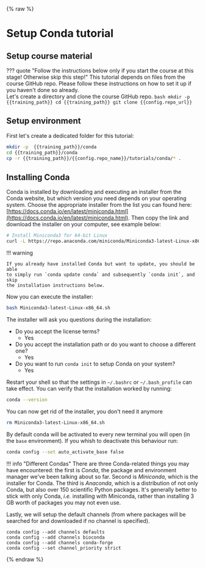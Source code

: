 {% raw %}
# Setup Conda tutorial

## Setup course material 

??? quote "Follow the instructions below only if you start the course at this stage! Otherwise skip this step!"
        This tutorial depends on files from the course GitHub repo. Please follow these instructions 
        on how to set it up if you haven't done so already.  
        Let's create a directory and clone the course GitHub repo.
        ```bash
        mkdir -p  {{training_path}}
        cd {{training_path}}
        git clone {{config.repo_url}}
        ```

## Setup environment 

First let's create a dedicated folder for this tutorial:

```bash
mkdir -p  {{training_path}}/conda
cd {{training_path}}/conda
cp -r {{training_path}}/{{config.repo_name}}/tutorials/conda/* . 
```

## Installing Conda

Conda is installed by downloading and executing an installer from the Conda
website, but which version you need depends on your operating system. Choose the 
appropriate installer from the list you can found here: 
[https://docs.conda.io/en/latest/miniconda.html](https://docs.conda.io/en/latest/miniconda.html). 
Then copy the link and download the installer on your computer, see example below: 

```bash
# Install Miniconda3 for 64-bit Linux
curl -L https://repo.anaconda.com/miniconda/Miniconda3-latest-Linux-x86_64.sh -O
```

!!! warning

    If you already have installed Conda but want to update, you should be able
    to simply run `conda update conda` and subsequently `conda init`, and skip
    the installation instructions below.

Now you can execute the installer:

```bash
bash Miniconda3-latest-Linux-x86_64.sh
```

The installer will ask you questions during the installation:

- Do you accept the license terms? 
    * Yes
- Do you accept the installation path or do you want to choose a different one?
    * Yes
- Do you want to run `conda init` to setup Conda on your system?
    * Yes

Restart your shell so that the settings in `~/.bashrc` or `~/.bash_profile` can take
effect. You can verify that the installation worked by running:

```bash
conda --version
```

You can now get rid of the installer, you don't need it anymore

```bash
rm Miniconda3-latest-Linux-x86_64.sh
```

By default conda will be activated to every new terminal you will open (in the `base` environment). If you 
whish to deactivate this behaviour run:

```bash
conda config --set auto_activate_base false
```


!!! info "Different Condas"
    There are three Conda-related things you may have encountered: the first is
    *Conda*, the package and environment manager we've been talking about so far.
    Second is *Miniconda*, which is the installer for Conda. The third is
    *Anaconda*, which is a distribution of not only Conda, but also over 150
    scientific Python packages. It's generally better to stick with only Conda,
    *i.e.* installing with Miniconda, rather than installing 3 GB worth of
    packages you may not even use.

Lastly, we will setup the default channels (from where packages will be searched
for and downloaded if no channel is specified).

```
conda config --add channels defaults
conda config --add channels bioconda
conda config --add channels conda-forge
conda config --set channel_priority strict
```

{% endraw %}